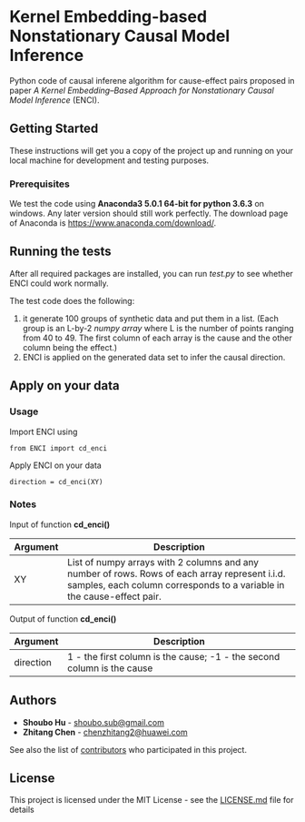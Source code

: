 # Kernel Embedding-based Nonstationary Causal Model Inference

Python code of causal inferene algorithm for cause-effect pairs proposed in paper *A Kernel Embedding–Based Approach for Nonstationary Causal Model Inference* (ENCI).

## Getting Started

These instructions will get you a copy of the project up and running on your local machine for development and testing purposes.

### Prerequisites

We test the code using **Anaconda3 5.0.1 64-bit for python 3.6.3** on windows. Any later version should still work perfectly. The download page of Anaconda is <https://www.anaconda.com/download/>.

## Running the tests

After all required packages are installed, you can run *test.py* to see whether ENCI could work normally.

The test code does the following:
1. it generate 100 groups of synthetic data and put them in a list. 
(Each group is an L-by-2 *numpy array* where L is the number of points ranging from 40 to 49. The first column of each array is the cause and the other column being the effect.)
2. ENCI is applied on the generated data set to infer the causal direction.


## Apply on your data

### Usage

Import ENCI using

```
from ENCI import cd_enci
```

Apply ENCI on your data

```
direction = cd_enci(XY)
```

### Notes

Input of function **cd_enci()**

| Argument  | Description  |
|---|---|
|XY | List of numpy arrays with 2 columns and any number of rows. Rows of each array represent i.i.d. samples, each column corresponds to a variable in the cause-effect pair.|

Output of function **cd_enci()**

| Argument  | Description  |
|---|---|
|direction | 1 - the first column is the cause; -1 - the second column is the cause|

## Authors

* **Shoubo Hu** - shoubo.sub@gmail.com
* **Zhitang Chen** - chenzhitang2@huawei.com

See also the list of [contributors](https://github.com/amber0309/ENCI_cause-effect-pair/contributors) who participated in this project.

## License

This project is licensed under the MIT License - see the [LICENSE.md](LICENSE.md) file for details
